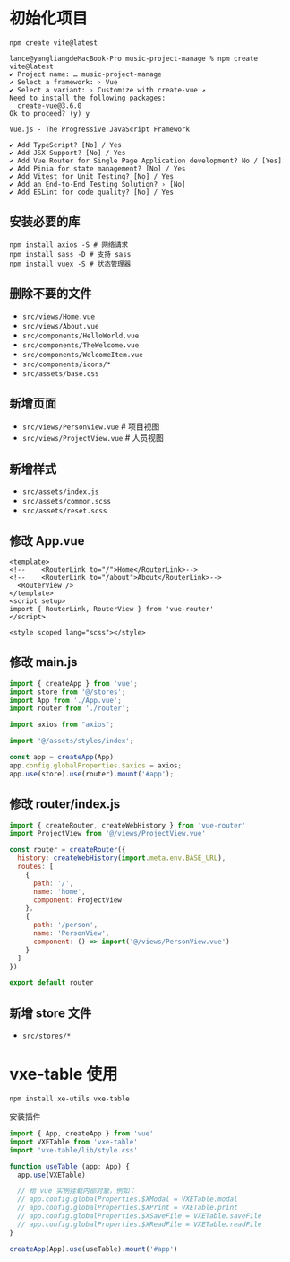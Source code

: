 # 初始化项目

```shell
npm create vite@latest
```

```shell
lance@yangliangdeMacBook-Pro music-project-manage % npm create vite@latest
✔ Project name: … music-project-manage
✔ Select a framework: › Vue
✔ Select a variant: › Customize with create-vue ↗
Need to install the following packages:
  create-vue@3.6.0
Ok to proceed? (y) y

Vue.js - The Progressive JavaScript Framework

✔ Add TypeScript? [No] / Yes
✔ Add JSX Support? [No] / Yes
✔ Add Vue Router for Single Page Application development? No / [Yes]
✔ Add Pinia for state management? [No] / Yes
✔ Add Vitest for Unit Testing? [No] / Yes
✔ Add an End-to-End Testing Solution? › [No]
✔ Add ESLint for code quality? [No] / Yes
```

## 安装必要的库

```shell
npm install axios -S # 网络请求
npm install sass -D # 支持 sass
npm install vuex -S # 状态管理器
```

## 删除不要的文件

- `src/views/Home.vue`
- `src/views/About.vue`
- `src/components/HelloWorld.vue`
- `src/components/TheWelcome.vue`
- `src/components/WelcomeItem.vue`
- `src/components/icons/*`
- `src/assets/base.css`

## 新增页面

- `src/views/PersonView.vue` # 项目视图
- `src/views/ProjectView.vue` # 人员视图

## 新增样式

- `src/assets/index.js`
- `src/assets/common.scss`
- `src/assets/reset.scss`

## 修改 App.vue

```vue
<template>
<!--    <RouterLink to="/">Home</RouterLink>-->
<!--    <RouterLink to="/about">About</RouterLink>-->
  <RouterView />
</template>
<script setup>
import { RouterLink, RouterView } from 'vue-router'
</script>

<style scoped lang="scss"></style>
```

## 修改 main.js

```js
import { createApp } from 'vue';
import store from '@/stores';
import App from './App.vue';
import router from './router';

import axios from "axios";

import '@/assets/styles/index';

const app = createApp(App)
app.config.globalProperties.$axios = axios;
app.use(store).use(router).mount('#app');
```

## 修改 router/index.js

```js
import { createRouter, createWebHistory } from 'vue-router'
import ProjectView from '@/views/ProjectView.vue'

const router = createRouter({
  history: createWebHistory(import.meta.env.BASE_URL),
  routes: [
    {
      path: '/',
      name: 'home',
      component: ProjectView
    },
    {
      path: '/person',
      name: 'PersonView',
      component: () => import('@/views/PersonView.vue')
    }
  ]
})

export default router
```

## 新增 store 文件

- `src/stores/*`

# vxe-table 使用

```shell
npm install xe-utils vxe-table
```

安装插件

```js
import { App, createApp } from 'vue'
import VXETable from 'vxe-table'
import 'vxe-table/lib/style.css'

function useTable (app: App) {
  app.use(VXETable)

  // 给 vue 实例挂载内部对象，例如：
  // app.config.globalProperties.$XModal = VXETable.modal
  // app.config.globalProperties.$XPrint = VXETable.print
  // app.config.globalProperties.$XSaveFile = VXETable.saveFile
  // app.config.globalProperties.$XReadFile = VXETable.readFile
}

createApp(App).use(useTable).mount('#app')
```